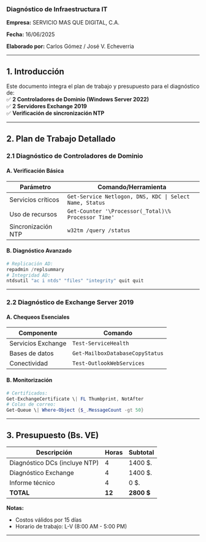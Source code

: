### **Diagnóstico de Infraestructura IT**  
**Empresa:** SERVICIO MAS QUE DIGITAL, C.A.

**Fecha:** 16/06/2025

**Elaborado por:**   Carlos Gómez / José V. Echeverria


---

## **1. Introducción**  
Este documento integra el plan de trabajo y presupuesto para el diagnóstico de:  
✅ **2 Controladores de Dominio (Windows Server 2022)**  
✅ **2 Servidores Exchange 2019**  
✅ **Verificación de sincronización NTP**  

---

## **2. Plan de Trabajo Detallado**  

### **2.1 Diagnóstico de Controladores de Dominio**  
#### **A. Verificación Básica**  
| **Parámetro**          | **Comando/Herramienta**                     |
|-------------------------|---------------------------------------------|
| Servicios críticos      | `Get-Service Netlogon, DNS, KDC \| Select Name, Status` |
| Uso de recursos         | `Get-Counter '\Processor(_Total)\% Processor Time'` |
| Sincronización NTP      | `w32tm /query /status`                     |

#### **B. Diagnóstico Avanzado**  
```powershell
# Replicación AD:
repadmin /replsummary
# Integridad AD:
ntdsutil "ac i ntds" "files" "integrity" quit quit
```

---

### **2.2 Diagnóstico de Exchange Server 2019**  
#### **A. Chequeos Esenciales**  
| **Componente**         | **Comando**                                |
|-------------------------|--------------------------------------------|
| Servicios Exchange     | `Test-ServiceHealth`                       |
| Bases de datos         | `Get-MailboxDatabaseCopyStatus`            |
| Conectividad           | `Test-OutlookWebServices`                  |

#### **B. Monitorización**  
```powershell
# Certificados:
Get-ExchangeCertificate \| FL Thumbprint, NotAfter
# Colas de correo:
Get-Queue \| Where-Object {$_.MessageCount -gt 50}
```

---

## **3. Presupuesto (Bs. VE)**  
| **Descripción**                | **Horas** |  **Subtotal** |
|--------------------------------|-----------|--------------|
| Diagnóstico DCs (incluye NTP)  | 4         |  1400 $.      |
| Diagnóstico Exchange           | 4         |  1400 $.      |
| Informe técnico                | 4         |  0 $.      |
| **TOTAL**                      | **12**    |  **2800 $**  |

**Notas:**  
- Costos válidos por 15 días  
- Horario de trabajo: L-V (8:00 AM - 5:00 PM)  

---




